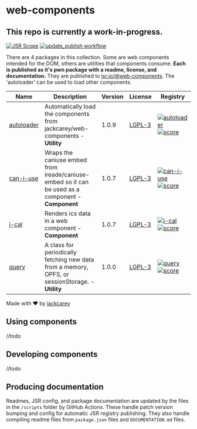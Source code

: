 # web-components

## This repo is currently a work-in-progress.

[![JSR Scope](https://jsr.io/badges/@web-components)](https://jsr.io/@web-components)
[![update_publish workflow](https://github.com/jackcarey/web-components/actions/workflows/main.yml/badge.svg?branch=main)](https://github.com/jackcarey/web-components/actions/workflows/main.yml?query=branch%3Amain)

There are 4 packages in this collection. Some are web components intended for the DOM, others are utilities that components consume. **Each is published as it's pwn package with a readme, license, and documentation.** They are published to [jsr.io/@web-components](https://jsr.io/@web-components). The 'autoloader' can be used to load other components. 

| Name | Description | Version | License | Registry |
| --- | --- | --- | --- | --- |
| [autoloader](/packages/autoloader) | Automatically load the components from jackcarey/web-components - **Utility** | 1.0.9 | [LGPL-3](https://www.tldrlegal.com/search?query=LGPL-3) | [![autoloader](https://jsr.io/badges/@web-components/autoloader)](https://jsr.io/@web-components/autoloader) [![score](https://jsr.io/badges/@web-components/autoloader/score)](https://jsr.io/@web-components/autoloader/score) |
| [can-i-use](/packages/can-i-use) | Wraps the caniuse embed from ireade/caniuse-embed so it can be used as a component - **Component** | 1.0.7 | [LGPL-3](https://www.tldrlegal.com/search?query=LGPL-3) | [![can-i-use](https://jsr.io/badges/@web-components/can-i-use)](https://jsr.io/@web-components/can-i-use) [![score](https://jsr.io/badges/@web-components/can-i-use/score)](https://jsr.io/@web-components/can-i-use/score) |
| [i-cal](/packages/i-cal) | Renders ics data in a web component - **Component** | 1.0.7 | [LGPL-3](https://www.tldrlegal.com/search?query=LGPL-3) | [![i-cal](https://jsr.io/badges/@web-components/i-cal)](https://jsr.io/@web-components/i-cal) [![score](https://jsr.io/badges/@web-components/i-cal/score)](https://jsr.io/@web-components/i-cal/score) |
| [query](/packages/query) | A class for periodically fetching new data from a memory, OPFS, or sessionStorage. - **Utility** | 1.0.0 | [LGPL-3](https://www.tldrlegal.com/search?query=LGPL-3) | [![query](https://jsr.io/badges/@web-components/query)](https://jsr.io/@web-components/query) [![score](https://jsr.io/badges/@web-components/query/score)](https://jsr.io/@web-components/query/score) |



Made with ❤️ by [jackcarey](https://jackcarey.co.uk/)

## Using components

//todo

## Developing components

//todo

## Producing documentation

Readmes, JSR config, and package documentation are updated by the files in the `/scripts` folder by GitHub Actions. These handle patch version bumping and config for automatic JSR registry publishing. They also handle compiling readme files from `package.json` files and `DOCUMENTATION.md` files.